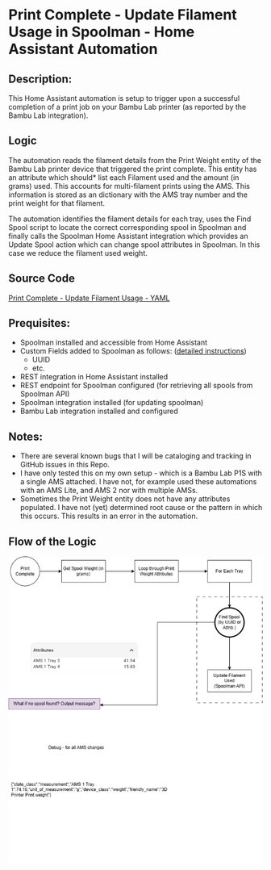 # Print Complete - Update Filament Usage in Spoolman - Home Assistant Automation

## Description: 
This Home Assistant automation is setup to trigger upon a successful completion of a print job on your Bambu Lab printer (as reported by the Bambu Lab integration).

## Logic
The automation reads the filament details from the Print Weight entity of the Bambu Lab printer device that triggered the print complete. This entity has an attribute which should* list each Filament used and the amount (in grams) used. This accounts for multi-filament prints using the AMS. This information is stored as an dictionary with the AMS tray number and the print weight for that filament.

The automation identifies the filament details for each tray, uses the Find Spool script to locate the correct corresponding spool in Spoolman and finally calls the Spoolman Home Assistant integration which provides an Update Spool action which can change spool attributes in Spoolman. In this case we reduce the filament used weight.

## Source Code
[Print Complete - Update Filament Usage - YAML](..\print_complete-update_filament_usage.yaml)

## Prequisites:
- Spoolman installed and accessible from Home Assistant
- Custom Fields added to Spoolman as follows: ([detailed instructions](spoolman_custom_fields.md))
  - UUID
  - etc.
- REST integration in Home Assistant installed
- REST endpoint for Spoolman configured (for retrieving all spools from Spoolman API)
- Spoolman integration installed (for updating spoolman)
- Bambu Lab integration installed and configured
 
## Notes:
- There are several known bugs that I will be cataloging and tracking in GitHub issues in this Repo.
- I have only tested this on my own setup - which is a Bambu Lab P1S with a single AMS attached. I have not, for example used these automations with an AMS Lite, and AMS 2 nor with multiple AMSs.
- Sometimes the Print Weight entity does not have any attributes populated. I have not (yet) determined root cause or the pattern in which this occurs. This results in an error in the automation.

## Flow of the Logic

![Flow Chart describing the Print Complete automation](..\Bambu%20Printer%20Automations-Print%20Complete.png)